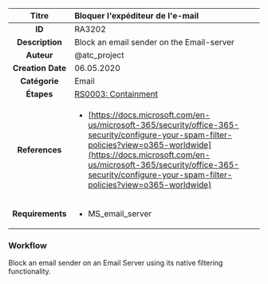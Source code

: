 | Titre                       | Bloquer l'expéditeur de l'e-mail         |
|:---------------------------:|:--------------------|
| **ID**                      | RA3202            |
| **Description**             | Block an email sender on the Email-server   |
| **Auteur**                  | @atc_project        |
| **Creation Date**           | 06.05.2020 |
| **Catégorie**                | Email      |
| **Étapes**                   |[RS0003: Containment](../Response_Stages/RS0003.md)| 
| **References** |<ul><li>[https://docs.microsoft.com/en-us/microsoft-365/security/office-365-security/configure-your-spam-filter-policies?view=o365-worldwide](https://docs.microsoft.com/en-us/microsoft-365/security/office-365-security/configure-your-spam-filter-policies?view=o365-worldwide)</li></ul>|
| **Requirements** |<ul><li>MS_email_server</li></ul>|

### Workflow

Block an email sender on an Email Server using its native filtering functionality.  

